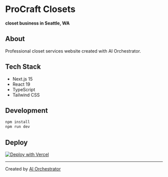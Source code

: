 # ProCraft Closets

**closet business in Seattle, WA**

## About

Professional closet services website created with AI Orchestrator.

## Tech Stack

- Next.js 15
- React 19
- TypeScript
- Tailwind CSS

## Development

```bash
npm install
npm run dev
```

## Deploy

[![Deploy with Vercel](https://vercel.com/button)](https://vercel.com/import/git?s=https://github.com/post-meta/procraft-closets)

---

Created by [AI Orchestrator](https://github.com/post-meta/website-automation-system)
